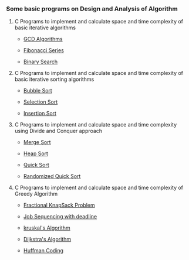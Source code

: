 ### Some basic programs on Design and Analysis of Algorithm


1. C Programs to implement and calculate space and time complexity of basic iterative algorithms

   - [GCD Algorithms](https://github.com/Pragya2056/Design-and-Analysis-of-Algorithm/blob/master/Implement%20and%20calculate%20space%20and%20time%20complexity%20of%20Basic%20Interative%20algorithms/GCD-Algorithm.c)

   - [Fibonacci Series](https://github.com/Pragya2056/Design-and-Analysis-of-Algorithm/blob/master/Implement%20and%20calculate%20space%20and%20time%20complexity%20of%20Basic%20Interative%20algorithms/Fibonacci-Sequence.c)

   - [Binary Search](https://github.com/Pragya2056/Design-and-Analysis-of-Algorithm/blob/master/Implement%20and%20calculate%20space%20and%20time%20complexity%20of%20Basic%20Interative%20algorithms/Binary-Search.c)


2. C Programs to implement and calculate space and time complexity of basic iterative sorting algorithms

    - [Bubble Sort](https://github.com/Pragya2056/Design-and-Analysis-of-Algorithm/blob/master/Implement%20and%20calculate%20space%20and%20time%20complexity%20of%20basic%20iterative%20sorting%20algortihm/Bubble-Sort.c)

    - [Selection Sort](https://github.com/Pragya2056/Design-and-Analysis-of-Algorithm/blob/master/Implement%20and%20calculate%20space%20and%20time%20complexity%20of%20basic%20iterative%20sorting%20algortihm/Selection-Sort.c)

    - [Insertion Sort](https://github.com/Pragya2056/Design-and-Analysis-of-Algorithm/blob/master/Implement%20and%20calculate%20space%20and%20time%20complexity%20of%20basic%20iterative%20sorting%20algortihm/Insertion-Sort.c)


3. C Programs to implement and calculate space and time complexity using Divide and Conquer approach

    - [Merge Sort](https://github.com/Pragya2056/Design-and-Analysis-of-Algorithm/blob/master/Implement%20and%20Calculate%20space%20and%20timexomplexity%20with%20Divide%20and%20Conquer%20approach/Merge-Sort.c)

    - [Heap Sort](https://github.com/Pragya2056/Design-and-Analysis-of-Algorithm/blob/master/Implement%20and%20Calculate%20space%20and%20timexomplexity%20with%20Divide%20and%20Conquer%20approach/Heap-Sort.c)

    - [Quick Sort](https://github.com/Pragya2056/Design-and-Analysis-of-Algorithm/blob/master/Implement%20and%20Calculate%20space%20and%20timexomplexity%20with%20Divide%20and%20Conquer%20approach/Quick-Sort.c)

    - [Randomized Quick Sort](https://github.com/Pragya2056/Design-and-Analysis-of-Algorithm/blob/master/Implement%20and%20Calculate%20space%20and%20timexomplexity%20with%20Divide%20and%20Conquer%20approach/Randomized-quick-sort.c)


4. C Programs to implement and calculate space and time complexity of Greedy Algorithm

    - [Fractional KnapSack Problem](https://github.com/Pragya2056/Design-and-Analysis-of-Algorithm/blob/master/Implement%20and%20calculate%20space%20and%20time%20complexity%20of%20Greedy%20Algorithm/Fractional-Knapsack-Problem.c)

    - [Job Sequencing with deadline](https://github.com/Pragya2056/Design-and-Analysis-of-Algorithm/blob/master/Implement%20and%20calculate%20space%20and%20time%20complexity%20of%20Greedy%20Algorithm/Job-Sequencing-with-deadline.c)

    - [kruskal's Algorithm](https://github.com/Pragya2056/Design-and-Analysis-of-Algorithm/blob/master/Implement%20and%20calculate%20space%20and%20time%20complexity%20of%20Greedy%20Algorithm/kruskal's-algorithm.c)

    - [Dijkstra's Algorithm](https://github.com/Pragya2056/Design-and-Analysis-of-Algorithm/blob/master/Implement%20and%20calculate%20space%20and%20time%20complexity%20of%20Greedy%20Algorithm/Dijkstra's-Algorithm.c)

    - [Huffman Coding](https://github.com/Pragya2056/Design-and-Analysis-of-Algorithm/blob/master/Implement%20and%20calculate%20space%20and%20time%20complexity%20of%20Greedy%20Algorithm/Huffman-coding.c)